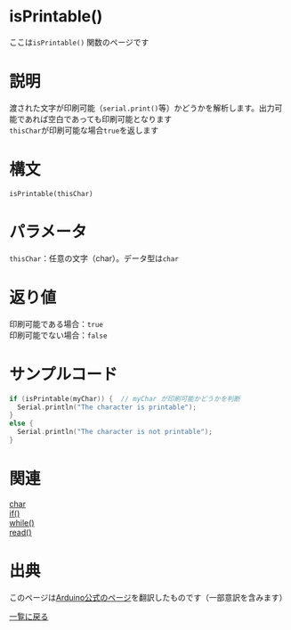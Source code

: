# isPrintable()

ここは`isPrintable()` 関数のページです

# 説明

渡された文字が印刷可能（`serial.print()`等）かどうかを解析します。出力可能であれば空白であっても印刷可能となります  
`thisChar`が印刷可能な場合`true`を返します

# 構文

`isPrintable(thisChar)`

# パラメータ

`thisChar`：任意の文字（char）。データ型は`char`

# 返り値

印刷可能である場合：`true`  
印刷可能でない場合：`false`  

# サンプルコード

```cpp
if (isPrintable(myChar)) {  // myChar が印刷可能かどうかを判断
  Serial.println("The character is printable");
}
else {
  Serial.println("The character is not printable");
}
```

# 関連

[char](./../../../constant/char)  
[if()](./../../../structure/control_structure/if)  
[while()](./../../../structure/control_structure/while)  
[read()](./../../Communication/Serial/read)  

# 出典

このページは[Arduino公式のページ](https://www.arduino.cc/reference/en/language/functions/characters/isprintable/)を翻訳したものです（一部意訳を含みます）

[一覧に戻る](https://docs.nchlab.net/Arduino/ref/)  

